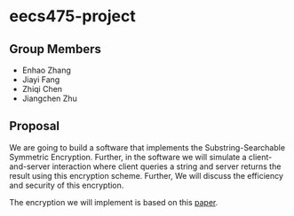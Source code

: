 # eecs475-project

## Group Members
- Enhao Zhang
- Jiayi Fang
- Zhiqi Chen
- Jiangchen Zhu

## Proposal
We are going to build a software that implements the Substring-Searchable
Symmetric Encryption. Further, in the software we will simulate a client-and-server
interaction where client queries a string and server returns the result using this
encryption scheme. Further, We will discuss the efficiency and security of this encryption.

The encryption we will implement is based on this [paper](https://eprint.iacr.org/2014/638.pdf
).


